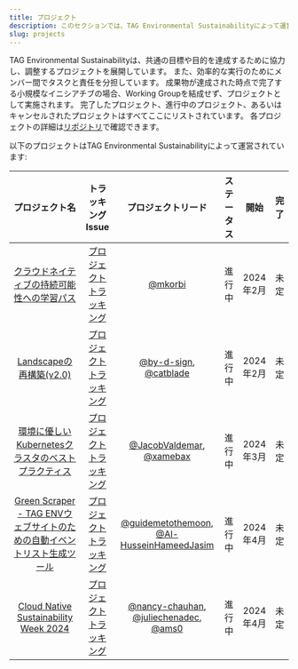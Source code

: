```yaml
---
title: プロジェクト
description: このセクションでは、TAG Environmental Sustainabilityによって運営されているプロジェクトに関する情報を提供します。
slug: projects
---
```


TAG Environmental Sustainabilityは、共通の目標や目的を達成するために協力し、調整するプロジェクトを展開しています。
また、効率的な実行のためにメンバー間でタスクと責任を分担しています。
成果物が達成された時点で完了する小規模なイニシアチブの場合、Working Groupを結成せず、プロジェクトとして実施されます。
完了したプロジェクト、進行中のプロジェクト、あるいはキャンセルされたプロジェクトはすべてここにリストされています。
各プロジェクトの詳細は[リポジトリ](https://github.com/cncf/tag-env-sustainability/tree/main/projects)で確認できます。

以下のプロジェクトはTAG Environmental Sustainabilityによって運営されています:

| **プロジェクト名** | **トラッキングIssue** | **プロジェクトリード** | **ステータス** | **開始** | **完了** |
| :---: | :---: | :---: | :---: | :---: | :---: |
| [クラウドネイティブの持続可能性への学習パス](https://github.com/cncf/tag-env-sustainability/tree/main/projects/2024-learning-path-sustainability) | [プロジェクトトラッキング](https://github.com/cncf/tag-env-sustainability/issues/52) | [@mkorbi](https://github.com/mkorbi) | 進行中 | 2024年2月 | 未定 |
| [Landscapeの再構築(v2.0)](https://github.com/cncf/tag-env-sustainability/tree/main/projects/2024-landscape-rework-2) | [プロジェクトトラッキング](https://github.com/cncf/tag-env-sustainability/issues/302) | [@by-d-sign](https://github.com/by-d-sign), [@catblade](https://github.com/catblade) | 進行中 | 2024年2月 | 未定 |
| [環境に優しいKubernetesクラスタのベストプラクティス](https://github.com/cncf/tag-env-sustainability/tree/main/projects/2024-best-practices-for-sustainable-k8s-clusters) | [プロジェクトトラッキング](https://github.com/cncf/tag-env-sustainability/issues/347) | [@JacobValdemar](https://github.com/JacobValdemar), [@xamebax](https://github.com/xamebax) | 進行中 | 2024年3月 | 未定 |
| [Green Scraper - TAG ENVウェブサイトのための自動イベントリスト生成ツール](https://github.com/cncf/tag-env-sustainability/tree/main/projects/2024-green-scraper) | [プロジェクトトラッキング](https://github.com/cncf/tag-env-sustainability/issues/345) | [@guidemetothemoon](https://github.com/guidemetothemoon), [@Al-HusseinHameedJasim](https://github.com/Al-HusseinHameedJasim) | 進行中 | 2024年4月 | 未定 |
| [Cloud Native Sustainability Week 2024](https://github.com/cncf/tag-env-sustainability/tree/main/projects/2024-cloud-native-sustainability-week-2024) | [プロジェクトトラッキング](https://github.com/cncf/tag-env-sustainability/issues/290) | [@nancy-chauhan](https://github.com/nancy-chauhan), [@juliechenadec](https://github.com/juliechenadec), [@ams0](https://github.com/ams0) | 進行中 | 2024年4月 | 未定 |
